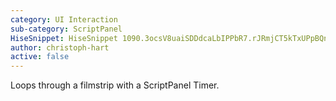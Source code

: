 ```yaml
---
category: UI Interaction
sub-category: ScriptPanel
HiseSnippet: HiseSnippet 1090.3ocsV8uaiSDDdcaLbIPPbR7.rJRmjCT5kTxUPpBQn4Gn.WaiZJm3DBEs0dc7pZuqk85qMpJua7Hwa.Lq20INsIkK+QspZ6Ny7sy2L6ryriSDtzzTQBxp5UyioHqO2dxbtLnW.gwQi5ir9R6wgDojxSiYzPZB5z4wjzTpGxxZ+eQYkU0Jn7u+4mNkDR3tzUhPn2IXtz2xhXxURG282XggCIdzqXQkrtS2QtBdOQnHCXz91sPwD2aHynmSTlsmMx5SF3wjhjIRhjlhrpbpva9j.wsbs8uikxtNjpVzFMA1Hs3ghPOEiURQ8BXgdiKh7TDrKiWkG1WmG9J6yXdrkxKmOTJvqPTNeXs2SQu1koWqOd5YUhdUzz6k1SbSXwxUZTb6yrGwkzDeBbDTlVZaQ68pJ18DfEb4gQjanCSfEKQ3bbqVGfeSqVMOods50fChTI9CjD7XBmF1F+i3BrynxdhnXAGV3zPqtgB0JLmlIkB91AYz2P6qD5LLi6QuCru0I3W+ZyJgOVFPw9rvnTIDBXsoRgjDN0OAJJRADG0IGRtTrQJiuNRMvbkSCnrYAR.3wFffgZYNyap7Ik3FnsUQt50zQ3ggBh2nHnZzow8iu7hecPuqlN7h21evkKD7oBe+oG2Q8yQcNLlOqwA3FdBoIBMaQJUNFJjjWJxjLN0wOi6JYBtyrl2WuFF9z+d1gdIjaMNSsKGf+S3vA9QFvRU4RmF2x7jAMZVVjNJZz7uxMUmC+50hZEaV7PJotDlziDFdMbaaEmJnTwIii9e9Fb6l3Ws1gvIZCyIRBMVEgNk7T8ZPVtWVpTDgKbC1WrrJQYAiGBIDbgywBtQop9IQD53VT7b.TfElQaVuFvupLerSwZEGtuHEp9JBQIIQGjNs0k2JkKz+gFlRMP2.PQrFWIPKxio+mxZUZ0v7kI1GFRp8rT7dtPRu.x50tuV0ZKdjFe+MoxrUgJJ9XsFtuUXN7rnqoIEYTicPSl06hYu8tXkax5pSIkLTvGwYxKho7s0aCYxiptbFRAlJy6w8Eldb5rFhAsxpZaRgnbFWdNC52G0mHIEaDrmfehoIRlJDr5S+.LGR27rpceZ5MvYKLRY4gGLZQ615EsVU0.4d8E155AzcqbXqtyKuH+xX4Ab5qakkfdrqdxHbKN6ueeWI8NXO9T675ZzCb8ztnGOt.FZI7xf43qOISM91n.pKVajgZr.OkImWd79yx3sOV59R6wLoavl46dafuPovyMeMOVnt8.eepqbEYqXO7Od9eY.ROGY1YDXFGTuXedVzD3sStTfIbnjUc40ZO00L85Vp0pLyDJ2Kew+BeFksUqsLJaWnDEQbSDSc0WNUOG4E4R.NwyeUVU6yTqwKuSp3cD7FoottpDw2BLeyHNZmQ7c6LhN6Lh2ryHNdmQ786Lhe3IPndP5OmASW0WK.AiGj2KzxZ.m.UU4Ufn+CSrMQs.
author: christoph-hart
active: false
---
```

Loops through a filmstrip with a ScriptPanel Timer.